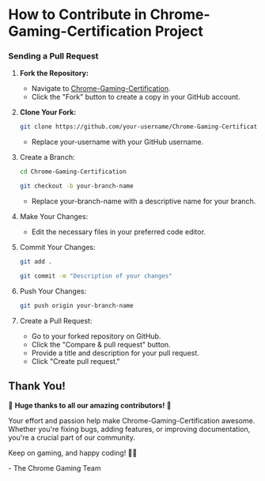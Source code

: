 # How to Contribute in Chrome-Gaming-Certification Project

### Sending a Pull Request

1. **Fork the Repository:**
   - Navigate to [Chrome-Gaming-Certification](https://github.com/ChromeGaming/Chrome-Gaming-Certification).
   - Click the "Fork" button to create a copy in your GitHub account.

2. **Clone Your Fork:**
   ```bash
   git clone https://github.com/your-username/Chrome-Gaming-Certification.git
    ```
    - Replace your-username with your GitHub username.

3. Create a Branch:
    ```bash
   cd Chrome-Gaming-Certification
    ```
     ```bash
   git checkout -b your-branch-name
    ```
     - Replace your-branch-name with a descriptive name for your branch.
  
4. Make Your Changes:
   - Edit the necessary files in your preferred code editor.
  
5. Commit Your Changes:
    ```bash
   git add .
    ```
     ```bash
   git commit -m "Description of your changes"
    ```
6. Push Your Changes:
   ```bash
   git push origin your-branch-name
    ```
7. Create a Pull Request:
      - Go to your forked repository on GitHub.
      - Click the "Compare & pull request" button.
      - Provide a title and description for your pull request.
      - Click "Create pull request."


## Thank You!

🎉 **Huge thanks to all our amazing contributors!** 🎉

Your effort and passion help make Chrome-Gaming-Certification awesome. Whether you're fixing bugs, adding features, or improving documentation, you're a crucial part of our community. 

Keep on gaming, and happy coding! 🚀👾

\- The Chrome Gaming Team

   
